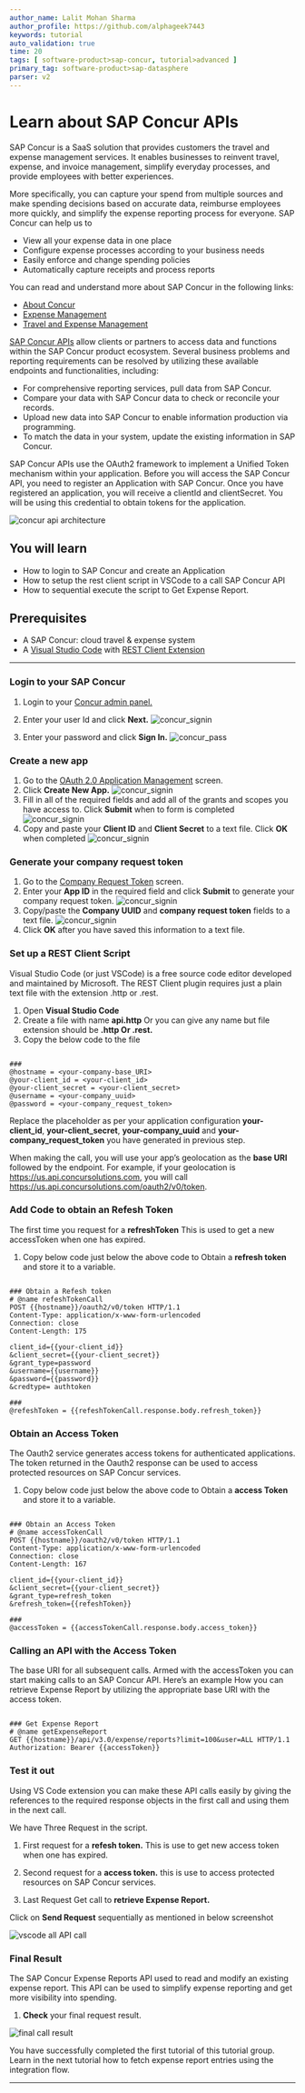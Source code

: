 ```yaml
---
author_name: Lalit Mohan Sharma
author_profile: https://github.com/alphageek7443
keywords: tutorial
auto_validation: true
time: 20
tags: [ software-product>sap-concur, tutorial>advanced ]
primary_tag: software-product>sap-datasphere
parser: v2
---
```


# Learn about SAP Concur APIs
SAP Concur is a SaaS solution that provides customers the travel and expense management services. It enables businesses to reinvent travel, expense, and invoice management, simplify everyday processes, and provide employees with better experiences.

More specifically, you can capture your spend from multiple sources and make spending decisions based on accurate data, reimburse employees more quickly, and simplify the expense reporting process for everyone. SAP Concur can help us to

- View all your expense data in one place
- Configure expense processes according to your business needs
- Easily enforce and change spending policies
- Automatically capture receipts and process reports

You can read and understand more about SAP Concur in the following links:

- [About Concur](https://www.concur.com/en-us/about-concur)
- [Expense Management](https://www.concur.com/en-us/expense-management)
- [Travel and Expense Management](https://www.sap.com/products/spend-management/travel-and-expense-management.html)

[SAP Concur APIs](https://api.sap.com/products/SAPConcur/apis/REST) allow clients or partners to access data and functions within the SAP Concur product ecosystem. 
Several business problems and reporting requirements can be resolved by utilizing these available endpoints and functionalities, including:

- For comprehensive reporting services, pull data from SAP Concur.
- Compare your data with SAP Concur data to check or reconcile your records.
- Upload new data into SAP Concur to enable information production via programming.
- To match the data in your system, update the existing information in SAP Concur.

SAP Concur APIs use the OAuth2 framework to implement a Unified Token mechanism within your application.
Before you will access the SAP Concur API, you need to register an Application with SAP Concur. 
Once you have registered an application, you will receive a clientId and clientSecret. 
You will be using this credential to obtain tokens for the application.

![concur api architecture](./images/concurapiarch.png)

## You will learn
- How to login to SAP Concur and create an Application
- How to setup the rest client script in VSCode to a call SAP Concur API
- How to sequential execute the script to Get Expense Report.   

## Prerequisites
- A SAP Concur: cloud travel & expense system
- A [Visual Studio Code](https://code.visualstudio.com/) with [REST Client Extension](https://marketplace.visualstudio.com/items?itemName=humao.rest-client)   

---

### Login to your SAP Concur

1. Login to your [Concur admin panel.](https://www.concursolutions.com/nui/ocstool)
   
2. Enter your user Id and click **Next.**
   ![concur_signin](./images/concursign.png)
   
3. Enter your password and click **Sign In.**
   ![concur_pass](./images/concurpass.png)

### Create a new app

1. Go to the [OAuth 2.0 Application Management](https://www.concursolutions.com/nui/ocstool) screen.
2. Click **Create New App.**
   ![concur_signin](./images/concurapplist.png)
3. Fill in all of the required fields and add all of the grants and scopes you have access to. Click **Submit** when to form is completed
   ![concur_signin](./images/createnewapp.png)
4. Copy and paste your **Client ID** and **Client Secret** to a text file. Click **OK** when completed
   ![concur_signin](./images/clientidsec.png)

### Generate your company request token

1. Go to the [Company Request Token](https://www.concursolutions.com/nui/authadmin/companytokens) screen. 
2. Enter your **App ID** in the required field and click **Submit** to generate your company request token.
   ![concur_signin](./images/genreqtoken.png)
3. Copy/paste the **Company UUID** and **company request token** fields to a text file.
![concur_signin](./images/copycomuuid.png)
4. Click **OK** after you have saved this information to a text file.

### Set up a REST Client Script  

Visual Studio Code (or just VSCode) is a free source code editor developed and maintained by Microsoft. The REST Client plugin requires just a plain text file with the extension .http or .rest.

1. Open **Visual Studio Code**
2. Create a file with name **api.http** Or you can give any name but file extension should be **.http Or .rest.**
3. Copy the below code to the file
   
```

###
@hostname = <your-company-base_URI>
@your-client_id = <your-client_id>
@your-client_secret = <your-client_secret>
@username = <your-company_uuid>
@password = <your-company_request_token>

```

Replace the placeholder as per your application configuration **your-client_id**, **your-client_secret**, **your-company_uuid** and **your-company_request_token** you have generated in previous step.

When making the call, you will use your app’s geolocation as the **base URI** followed by the endpoint. For example, if your geolocation is https://us.api.concursolutions.com, you will call https://us.api.concursolutions.com/oauth2/v0/token.


### Add Code to obtain an Refesh Token

The first time you request for a **refreshToken** This is used to get a new accessToken when one has expired.

1. Copy below code just below the above code to Obtain a **refresh token** and store it to a variable. 

```

### Obtain a Refesh token
# @name refeshTokenCall
POST {{hostname}}/oauth2/v0/token HTTP/1.1
Content-Type: application/x-www-form-urlencoded
Connection: close
Content-Length: 175

client_id={{your-client_id}}
&client_secret={{your-client_secret}}
&grant_type=password
&username={{username}}
&password={{password}}
&credtype= authtoken

###
@refeshToken = {{refeshTokenCall.response.body.refresh_token}}

```

### Obtain an Access Token

The Oauth2 service generates access tokens for authenticated applications. The token returned in the Oauth2 response can be used to access protected resources on SAP Concur services.

1. Copy below code just below the above code to Obtain a **access Token** and store it to a variable.

```

### Obtain an Access Token
# @name accessTokenCall
POST {{hostname}}/oauth2/v0/token HTTP/1.1
Content-Type: application/x-www-form-urlencoded
Connection: close
Content-Length: 167

client_id={{your-client_id}}
&client_secret={{your-client_secret}}
&grant_type=refresh_token
&refresh_token={{refeshToken}}

###
@accessToken = {{accessTokenCall.response.body.access_token}}

```

### Calling an API with the Access Token
The base URI for all subsequent calls. Armed with the accessToken you can start making calls to an SAP Concur API. Here’s an example How you can retrieve Expense Report by utilizing the appropriate base URI with the access token.

```

### Get Expense Report
# @name getExpenseReport
GET {{hostname}}/api/v3.0/expense/reports?limit=100&user=ALL HTTP/1.1
Authorization: Bearer {{accessToken}}

```

### Test it out

Using VS Code extension you can make these API calls easily by giving the references to the required response objects in the first call and using them in the next call.

We have Three Request in the script.

1. First request for a **refesh token.** This is use to get new access token when one has expired.
   
2. Second request for a **access token.** this is use to access protected resources on SAP Concur services.

3. Last Request Get call to **retrieve Expense Report.**

Click on **Send Request** sequentially as mentioned in below screenshot

![vscode all API call](./images/concurallapi.png)


### Final Result

The SAP Concur Expense Reports API used to read and modify an existing expense report. This API can be used to simplify expense reporting and get more visibility into spending. 

1. **Check** your final request result. 
   
![final call result](./images/finalresult.png)


You have successfully completed the first tutorial of this tutorial group. Learn in the next tutorial how to fetch expense report entries using the integration flow.

---